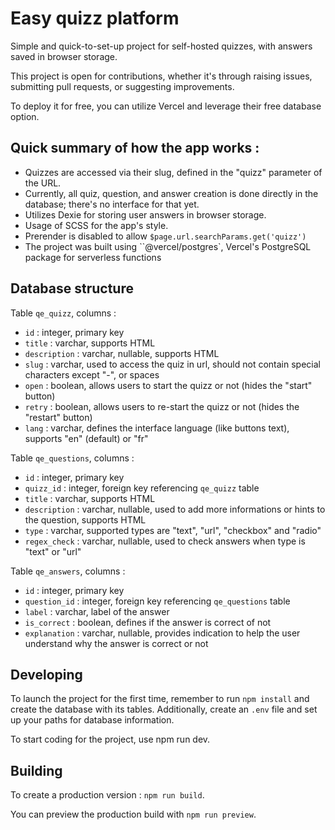 # Easy quizz platform 

Simple and quick-to-set-up project for self-hosted quizzes, with answers saved in browser storage.

This project is open for contributions, whether it's through raising issues, submitting pull requests, or suggesting improvements.

To deploy it for free, you can utilize Vercel and leverage their free database option.

## Quick summary of how the app works : 

- Quizzes are accessed via their slug, defined in the "quizz" parameter of the URL.
- Currently, all quiz, question, and answer creation is done directly in the database; there's no interface for that yet.
- Utilizes Dexie for storing user answers in browser storage.
- Usage of SCSS for the app's style.
- Prerender is disabled to allow ``$page.url.searchParams.get('quizz')``
- The project was built using ``@vercel/postgres`, Vercel's PostgreSQL package for serverless functions

## Database structure 

Table ``qe_quizz``, columns : 
- ``id`` : integer, primary key
- ``title`` : varchar, supports HTML
- ``description`` : varchar, nullable, supports HTML
- ``slug`` : varchar, used to access the quiz in url, should not contain special characters except "-", or spaces
- ``open`` : boolean, allows users to start the quizz or not (hides the "start" button)
- ``retry`` : boolean, allows users to re-start the quizz or not  (hides the "restart" button)
- ``lang`` : varchar, defines the interface language (like buttons text), supports "en" (default) or "fr"

Table ``qe_questions``, columns : 
- ``id`` : integer, primary key
- ``quizz_id`` : integer, foreign key referencing ``qe_quizz`` table
- ``title`` : varchar, supports  HTML
- ``description`` : varchar, nullable, used to add more informations or hints to the question, supports HTML
- ``type`` : varchar, supported types are "text", "url", "checkbox" and "radio"
- ``regex_check`` : varchar, nullable, used to check answers when type is "text" or "url"

Table ``qe_answers``, columns :  
- ``id`` : integer, primary key
- ``question_id`` : integer, foreign key referencing ``qe_questions`` table
- ``label`` : varchar, label of the answer
- ``is_correct`` : boolean, defines if the answer is correct of not
- ``explanation`` : varchar, nullable, provides indication to help the user understand why the answer is correct or not

## Developing

To launch the project for the first time, remember to run ``npm install`` and create the database with its tables. Additionally, create an ``.env`` file and set up your paths for database information.

To start coding for the project, use npm run dev.

## Building

To create a production version : ``npm run build``.

You can preview the production build with `npm run preview`.

